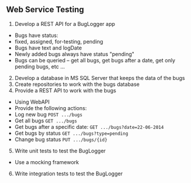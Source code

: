 ## Web Service Testing

1. Develop a REST API for a BugLogger app
 * Bugs have status:
  * fixed, assigned, for-testing, pending
 * Bugs have text and logDate
 * Newly added bugs always have status "pending"
 * Bugs can be queried – get all bugs, get bugs after a date, get only pending bugs, etc ...
2. Develop a database in MS SQL Server that keeps the data of the bugs
3. Create repositories to work with the bugs database
4. Provide a REST API to work with the bugs
 * Using WebAPI
 * Provide the following actions:
  * Log new bug `POST .../bugs`
  * Get all bugs `GET .../bugs`
  * Get bugs after a specific date: `GET .../bugs?date=22-06-2014`
  * Get bugs by status `GET .../bugs?type=pending`
  * Change bug status `PUT .../bugs/{id}`

5. Write unit tests to test the BugLogger
 * Use a mocking framework
6. Write integration tests to test the BugLogger
